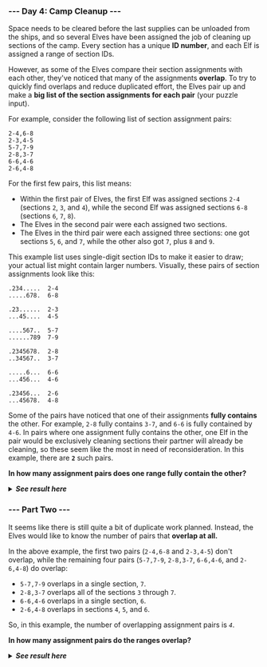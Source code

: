 ﻿### --- Day 4: Camp Cleanup ---

Space needs to be cleared before the last supplies can be unloaded from the
ships, and so several Elves have been assigned the job of cleaning up
sections of the camp. Every section has a unique **ID number**, and each Elf is
assigned a range of section IDs.

However, as some of the Elves compare their section assignments with each
other, they've noticed that many of the assignments **overlap**. To try to
quickly find overlaps and reduce duplicated effort, the Elves pair up and
make a **big list of the section assignments for each pair** (your puzzle
input).

For example, consider the following list of section assignment pairs:

	2-4,6-8
	2-3,4-5
	5-7,7-9
	2-8,3-7
	6-6,4-6
	2-6,4-8

For the first few pairs, this list means:

- Within the first pair of Elves, the first Elf was assigned sections `2-4` (sections `2`, `3`, and `4`), while the second Elf was assigned sections `6-8` (sections `6`, `7`, `8`).
- The Elves in the second pair were each assigned two sections.
- The Elves in the third pair were each assigned three sections: one got sections `5`, `6`, and `7`, while the other also got `7`, plus `8` and `9`.

This example list uses single-digit section IDs to make it easier to draw;
your actual list might contain larger numbers. Visually, these pairs of
section assignments look like this:

	.234.....  2-4
	.....678.  6-8

	.23......  2-3
	...45....  4-5

	....567..  5-7
	......789  7-9

	.2345678.  2-8
	..34567..  3-7

	.....6...  6-6
	...456...  4-6

	.23456...  2-6
	...45678.  4-8

Some of the pairs have noticed that one of their assignments **fully contains**
the other. For example, `2-8` fully contains `3-7`, and `6-6` is fully contained
by `4-6`. In pairs where one assignment fully contains the other, one Elf in
the pair would be exclusively cleaning sections their partner will already
be cleaning, so these seem like the most in need of reconsideration. In
this example, there are **`2`** such pairs.

**In how many assignment pairs does one range fully contain the other?**

<details>
  <summary><strong><em>See result here</em></strong></summary>
	Your puzzle answer was <strong><em>556</em></strong>.
</details>

### --- Part Two ---

It seems like there is still quite a bit of duplicate work planned. 
Instead, the Elves would like to know the number of pairs that **overlap at 
all.**

In the above example, the first two pairs (`2-4,6-8` and `2-3,4-5`) don't 
overlap, while the remaining four pairs (`5-7,7-9`, `2-8,3-7`, `6-6,4-6`, and
`2-6,4-8`) do overlap:

- `5-7,7-9` overlaps in a single section, `7`.
- `2-8,3-7` overlaps all of the sections `3` through `7`.
- `6-6,4-6` overlaps in a single section, `6`.
- `2-6,4-8` overlaps in sections `4`, `5`, and `6`.

So, in this example, the number of overlapping assignment pairs is *`4`*.

**In how many assignment pairs do the ranges overlap?**

<details>
  <summary><strong><em>See result here</em></strong></summary>
	Your puzzle answer was <strong><em>876</em></strong>.
</details>